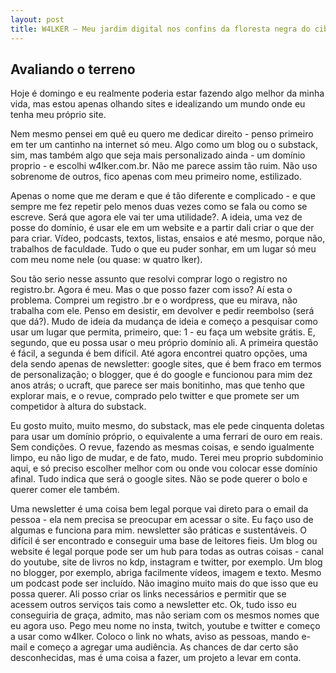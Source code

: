 ```yaml
---
layout: post
title: W4LKER — Meu jardim digital nos confins da floresta negra do ciberespaço
---
```


## Avaliando o terreno
Hoje é domingo e eu realmente poderia estar fazendo algo melhor da minha vida, mas estou apenas olhando sites e idealizando um mundo onde eu tenha meu próprio site.

Nem mesmo pensei em quê eu quero me dedicar direito - penso primeiro em ter um cantinho na internet só meu. Algo como um blog ou o substack, sim, mas também algo que seja mais personalizado ainda - um domínio proprio - e escolhi w4lker.com.br. Não me parece assim tão ruim. Não uso sobrenome de outros, fico apenas com meu primeiro nome, estilizado.

Apenas o nome que me deram e que é tão diferente e complicado - e que sempre me fez repetir pelo menos duas vezes como se fala ou como se escreve. Será que agora ele vai ter uma utilidade?.
A ideia, uma vez de posse do domínio, é usar ele em um website e a partir dali criar o que der para criar. Vídeo, podcasts, textos, listas, ensaios e até mesmo, porque não, trabalhos de faculdade. Tudo o que eu puder sonhar, em um lugar só meu com meu nome nele (ou quase: w quatro lker).

Sou tão serio nesse assunto que resolvi comprar logo o registro no registro.br. Agora é meu. Mas o que posso fazer com isso? Aí esta o problema. Comprei um registro .br e o wordpress, que eu mirava, não trabalha com ele. Penso em desistir, em devolver e pedir reembolso (será que dá?). Mudo de ideia da mudança de ideia e começo a pesquisar como usar um lugar que permita, primeiro, que: 1 - eu faça um website grátis. E, segundo, que eu possa usar o meu próprio domínio ali. A primeira questão é fácil, a segunda é bem difícil. Até agora encontrei quatro opções, uma dela sendo apenas de newsletter: google sites, que é bem fraco em termos de personalização; o blogger, que é do google e funcionou para mim dez anos atrás; o ucraft, que parece ser mais bonitinho, mas que tenho que explorar mais, e o revue, comprado pelo twitter e que promete ser um competidor à altura do substack.

Eu gosto muito, muito mesmo, do substack, mas ele pede cinquenta doletas para usar um domínio próprio, o equivalente a uma ferrari de ouro em reais. Sem condições. O revue, fazendo as mesmas coisas, e sendo igualmente limpo, eu não ligo de mudar, e de fato, mudo. Terei meu proprio subdominio aqui, e só preciso escolher melhor com ou onde vou colocar esse domínio afinal. Tudo indica que será o google sites. Não se pode querer o bolo e querer comer ele também.

Uma newsletter é uma coisa bem legal porque vai direto para o email da pessoa - ela nem precisa se preocupar em acessar o site. Eu faço uso de algumas e funciona para mim. newsletter são práticas e sustentáveis. O difícil é ser encontrado e conseguir uma base de leitores fieis. Um blog ou website é legal porque pode ser um hub para todas as outras coisas - canal do youtube, site de livros no kdp, instagram e twitter, por exemplo. Um blog no blogger, por exemplo, abriga facilmente vídeos, imagem e texto. Mesmo um podcast pode ser incluído. Não imagino muito mais do que isso que eu possa querer. Ali posso criar os links necessários e permitir que se acessem outros serviços tais como a newsletter etc.
Ok, tudo isso eu conseguiria de graça, admito, mas não seriam com os mesmos nomes que eu agora uso. Pego meu nome no insta, twitch, youtube e twitter e começo a usar como w4lker. Coloco o link no whats, aviso as pessoas, mando e-mail e começo a agregar uma audiência. As chances de dar certo são desconhecidas, mas é uma coisa a fazer, um projeto a levar em conta.    
